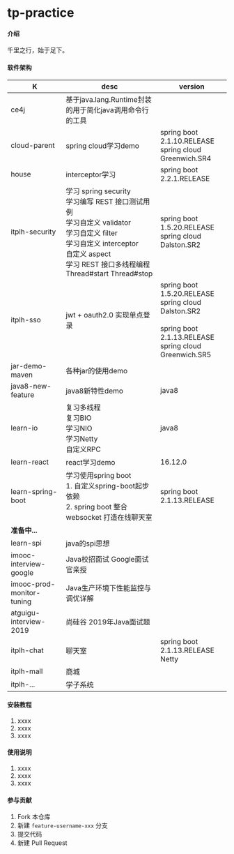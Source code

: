 # tp-practice

#### 介绍
千里之行，始于足下。

#### 软件架构

| K                         | desc                                   | version                                  |
| ------------------------- | -------------------------------------- | ---------------------------------------- |
| ce4j                      | 基于java.lang.Runtime封装的用于简化java调用命令行的工具 |                                          |
| cloud-parent              | spring cloud学习demo                     | spring boot 2.1.10.RELEASE <br/> spring cloud Greenwich.SR4 |
| house                     | interceptor学习                          | spring boot 2.2.1.RELEASE                |
| itplh-security            | 学习 spring security <br/> 学习编写 REST 接口测试用例 <br/> 学习自定义 validator <br/> 学习自定义 filter <br/> 学习自定义 interceptor <br/> 自定义 aspect <br/> 学习 REST 接口多线程编程 <br/> Thread#start Thread#stop| spring boot 1.5.20.RELEASE <br/> spring cloud Dalston.SR2|
| itplh-sso                 | jwt + oauth2.0 实现单点登录               | spring boot 1.5.20.RELEASE <br/> spring cloud Dalston.SR2 <br/><br/> spring boot 2.1.13.RELEASE<br/>spring cloud Greenwich.SR5|
| jar-demo-maven            | 各种jar的使用demo                           |                                          |
| java8-new-feature         | java8新特性demo                           | java8                                    |
| learn-io                  | 复习多线程<br/> 复习BIO<br/> 学习NIO<br/> 学习Netty<br/> 自定义RPC| java8|
| learn-react               | react学习demo                            | 16.12.0                                  |
| learn-spring-boot         | 学习使用spring boot <br/>1. 自定义spring-boot起步依赖 <br/>2. spring boot 整合 websocket 打造在线聊天室| spring boot 2.1.13.RELEASE               |
| **准备中...**                |                                        |                                          |
| learn-spi                 | java的spi思想                             |                                          |
| imooc-interview-google    | Java校招面试 Google面试官亲授                   |                                          |
| imooc-prod-monitor-tuning | Java生产环境下性能监控与调优详解                     |                                          |
| atguigu-interview-2019    | 尚硅谷 2019年Java面试题                       |                                          |
| itplh-chat    | 聊天室|spring boot 2.1.13.RELEASE <br/> Netty|
| itplh-mall|商城||
| itplh-...|学子系统||

#### 安装教程

1.  xxxx
2.  xxxx
3.  xxxx

#### 使用说明

1.  xxxx
2.  xxxx
3.  xxxx

#### 参与贡献

1.  Fork 本仓库
2.  新建 `feature-username-xxx` 分支
3.  提交代码
4.  新建 Pull Request
